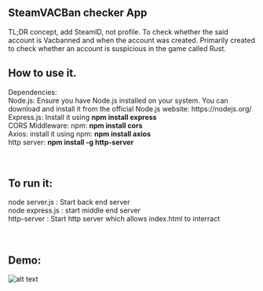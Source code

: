 <p align="center"><h2>SteamVACBan checker App</h2></p>
TL;DR concept, add SteamID, not profile. To check whether the said account is Vacbanned and when the account was created.
Primarily created to check whether an account is suspicious in the game called Rust.

<h2>How to use it.</h2>
Dependencies:</br>
Node.js: Ensure you have Node.js installed on your system. You can download and install it from the official Node.js website: https://nodejs.org/</br>
Express.js: Install it using <b>npm install express</b></br>
CORS Middleware: npm: <b>npm install cors </b></br>
Axios: install it using npm: <b>npm install axios</b></br>
http server: <b>npm install -g http-server</b></br>
</br>
</br>
<h2>To run it:</h2>
node server.js : Start back end server</br>
node express.js : start middle end server</br>
http-server : Start http server which allows index.html to interract</br>
</br>
</br>
<h2>Demo:</h2>

![alt text](https://i.imgur.com/DtVlvy8.png)
